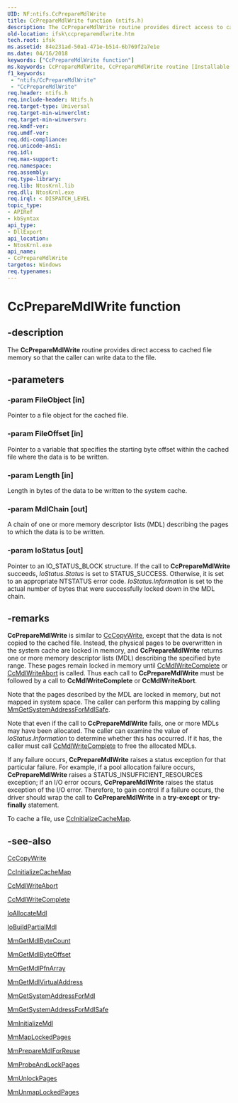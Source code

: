 ```yaml
---
UID: NF:ntifs.CcPrepareMdlWrite
title: CcPrepareMdlWrite function (ntifs.h)
description: The CcPrepareMdlWrite routine provides direct access to cached file memory so that the caller can write data to the file.
old-location: ifsk\ccpreparemdlwrite.htm
tech.root: ifsk
ms.assetid: 84e231ad-50a1-471e-b514-6b769f2a7e1e
ms.date: 04/16/2018
keywords: ["CcPrepareMdlWrite function"]
ms.keywords: CcPrepareMdlWrite, CcPrepareMdlWrite routine [Installable File System Drivers], ccref_2523ff15-d200-4f45-bc05-aab30afadc15.xml, ifsk.ccpreparemdlwrite, ntifs/CcPrepareMdlWrite
f1_keywords:
 - "ntifs/CcPrepareMdlWrite"
 - "CcPrepareMdlWrite"
req.header: ntifs.h
req.include-header: Ntifs.h
req.target-type: Universal
req.target-min-winverclnt: 
req.target-min-winversvr: 
req.kmdf-ver: 
req.umdf-ver: 
req.ddi-compliance: 
req.unicode-ansi: 
req.idl: 
req.max-support: 
req.namespace: 
req.assembly: 
req.type-library: 
req.lib: NtosKrnl.lib
req.dll: NtosKrnl.exe
req.irql: < DISPATCH_LEVEL
topic_type:
- APIRef
- kbSyntax
api_type:
- DllExport
api_location:
- NtosKrnl.exe
api_name:
- CcPrepareMdlWrite
targetos: Windows
req.typenames: 
---
```


# CcPrepareMdlWrite function


## -description


The <b>CcPrepareMdlWrite</b> routine provides direct access to cached file memory so that the caller can write data to the file.


## -parameters




### -param FileObject [in]

Pointer to a file object for the cached file. 


### -param FileOffset [in]

Pointer to a variable that specifies the starting byte offset within the cached file where the data is to be written.


### -param Length [in]

Length in bytes of the data to be written to the system cache.


### -param MdlChain [out]

A chain of one or more memory descriptor lists (MDL) describing the pages to which the data is to be written.


### -param IoStatus [out]

Pointer to an IO_STATUS_BLOCK structure. If the call to <b>CcPrepareMdlWrite</b> succeeds, <i>IoStatus.Status</i> is set to STATUS_SUCCESS. Otherwise, it is set to an appropriate NTSTATUS error code. <i>IoStatus.Information</i> is set to the actual number of bytes that were successfully locked down in the MDL chain.


## -remarks



<b>CcPrepareMdlWrite</b> is similar to <a href="https://msdn.microsoft.com/library/windows/hardware/ff539045">CcCopyWrite</a>, except that the data is not copied to the cached file. Instead, the physical pages to be overwritten in the system cache are locked in memory, and <b>CcPrepareMdlWrite</b> returns one or more memory descriptor lists (MDL) describing the specified byte range. These pages remain locked in memory until <a href="https://msdn.microsoft.com/library/windows/hardware/ff539172">CcMdlWriteComplete</a> or <a href="https://msdn.microsoft.com/library/windows/hardware/ff539166">CcMdlWriteAbort</a> is called. Thus each call to <b>CcPrepareMdlWrite</b> must be followed by a call to <b>CcMdlWriteComplete</b> or <b>CcMdlWriteAbort</b>.

Note that the pages described by the MDL are locked in memory, but not mapped in system space. The caller can perform this mapping by calling <a href="https://docs.microsoft.com/windows-hardware/drivers/kernel/mm-bad-pointer">MmGetSystemAddressForMdlSafe</a>.

Note that even if the call to <b>CcPrepareMdlWrite</b> fails, one or more MDLs may have been allocated. The caller can examine the value of <i>IoStatus.Information</i> to determine whether this has occurred. If it has, the caller must call <a href="https://msdn.microsoft.com/library/windows/hardware/ff539172">CcMdlWriteComplete</a> to free the allocated MDLs.

If any failure occurs, <b>CcPrepareMdlWrite</b> raises a status exception for that particular failure. For example, if a pool allocation failure occurs, <b>CcPrepareMdlWrite</b> raises a STATUS_INSUFFICIENT_RESOURCES exception; if an I/O error occurs, <b>CcPrepareMdlWrite</b> raises the status exception of the I/O error. Therefore, to gain control if a failure occurs, the driver should wrap the call to <b>CcPrepareMdlWrite</b> in a <b>try-except</b> or <b>try-finally</b> statement.

To cache a file, use <a href="https://msdn.microsoft.com/library/windows/hardware/ff539135">CcInitializeCacheMap</a>.




## -see-also




<a href="https://msdn.microsoft.com/library/windows/hardware/ff539045">CcCopyWrite</a>



<a href="https://msdn.microsoft.com/library/windows/hardware/ff539135">CcInitializeCacheMap</a>



<a href="https://msdn.microsoft.com/library/windows/hardware/ff539166">CcMdlWriteAbort</a>



<a href="https://msdn.microsoft.com/library/windows/hardware/ff539172">CcMdlWriteComplete</a>



<a href="https://docs.microsoft.com/windows-hardware/drivers/ddi/wdm/nf-wdm-ioallocatemdl">IoAllocateMdl</a>



<a href="https://docs.microsoft.com/windows-hardware/drivers/ddi/wdm/nf-wdm-iobuildpartialmdl">IoBuildPartialMdl</a>



<a href="https://docs.microsoft.com/windows-hardware/drivers/ddi/wdm/nf-wdm-mmgetmdlbytecount">MmGetMdlByteCount</a>



<a href="https://docs.microsoft.com/windows-hardware/drivers/kernel/mm-bad-pointer">MmGetMdlByteOffset</a>



<a href="https://docs.microsoft.com/windows-hardware/drivers/kernel/mm-bad-pointer">MmGetMdlPfnArray</a>



<a href="https://docs.microsoft.com/windows-hardware/drivers/kernel/mm-bad-pointer">MmGetMdlVirtualAddress</a>



<a href="https://docs.microsoft.com/windows-hardware/drivers/ddi/wdm/nf-wdm-mmgetsystemaddressformdl">MmGetSystemAddressForMdl</a>



<a href="https://docs.microsoft.com/windows-hardware/drivers/kernel/mm-bad-pointer">MmGetSystemAddressForMdlSafe</a>



<a href="https://docs.microsoft.com/windows-hardware/drivers/kernel/mm-bad-pointer">MmInitializeMdl</a>



<a href="https://docs.microsoft.com/windows-hardware/drivers/ddi/wdm/nf-wdm-mmmaplockedpages">MmMapLockedPages</a>



<a href="https://docs.microsoft.com/windows-hardware/drivers/kernel/mm-bad-pointer">MmPrepareMdlForReuse</a>



<a href="https://docs.microsoft.com/windows-hardware/drivers/ddi/wdm/nf-wdm-mmprobeandlockpages">MmProbeAndLockPages</a>



<a href="https://docs.microsoft.com/windows-hardware/drivers/ddi/wdm/nf-wdm-mmunlockpages">MmUnlockPages</a>



<a href="https://docs.microsoft.com/windows-hardware/drivers/ddi/wdm/nf-wdm-mmunmaplockedpages">MmUnmapLockedPages</a>
 

 

